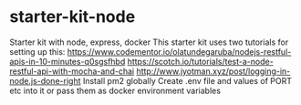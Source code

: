# starter-kit-node
Starter kit with node, express, docker 
This starter kit uses two tutorials for setting up this:
https://www.codementor.io/olatundegaruba/nodejs-restful-apis-in-10-minutes-q0sgsfhbd
https://scotch.io/tutorials/test-a-node-restful-api-with-mocha-and-chai
http://www.jyotman.xyz/post/logging-in-node.js-done-right
Install pm2 globally
Create .env file and values of PORT etc into it or pass them as docker environment variables


